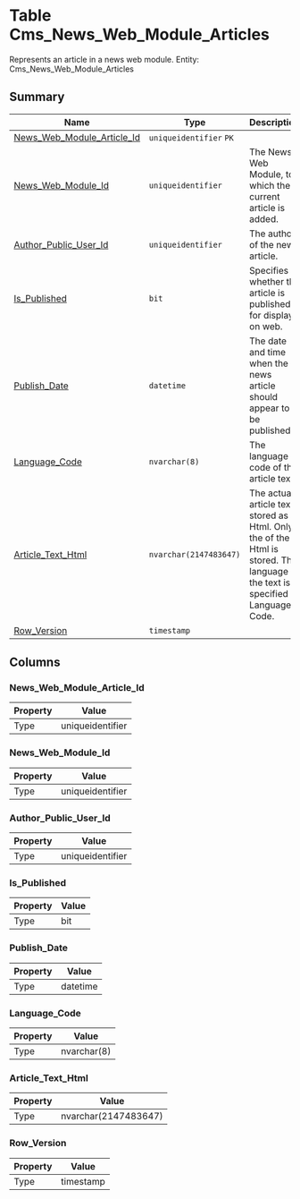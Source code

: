 # Table Cms_News_Web_Module_Articles

Represents an article in a news web module. Entity: Cms_News_Web_Module_Articles

## Summary

| Name | Type | Description |
| - | - | --- |
|[News_Web_Module_Article_Id](#news_web_module_article_id)|`uniqueidentifier` `PK`||
|[News_Web_Module_Id](#news_web_module_id)|`uniqueidentifier` |The News Web Module, to which the current article is added.|
|[Author_Public_User_Id](#author_public_user_id)|`uniqueidentifier` |The author of the news article.|
|[Is_Published](#is_published)|`bit` |Specifies whether the article is published for display on web.|
|[Publish_Date](#publish_date)|`datetime` |The date and time when the news article should appear to be published.|
|[Language_Code](#language_code)|`nvarchar(8)` |The language code of the article text.|
|[Article_Text_Html](#article_text_html)|`nvarchar(2147483647)` |The actual article text, stored as Html. Only the <BODY> of the Html is stored. The language of the text is specified in Language Code.|
|[Row_Version](#row_version)|`timestamp` ||

## Columns

### News_Web_Module_Article_Id

| Property | Value |
| - | - |
|Type|uniqueidentifier|

### News_Web_Module_Id

| Property | Value |
| - | - |
|Type|uniqueidentifier|

### Author_Public_User_Id

| Property | Value |
| - | - |
|Type|uniqueidentifier|

### Is_Published

| Property | Value |
| - | - |
|Type|bit|

### Publish_Date

| Property | Value |
| - | - |
|Type|datetime|

### Language_Code

| Property | Value |
| - | - |
|Type|nvarchar(8)|

### Article_Text_Html

| Property | Value |
| - | - |
|Type|nvarchar(2147483647)|

### Row_Version

| Property | Value |
| - | - |
|Type|timestamp|


